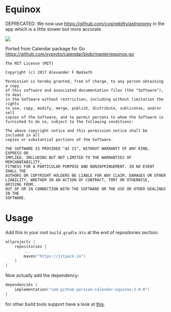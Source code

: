 # Equinox

DEPRECATED: We now use https://github.com/cosinekitty/astronomy in the app which is a little slower but more accurate.

[![](https://jitpack.io/v/persian-calendar/calendar.svg)](https://jitpack.io/#persian-calendar/equinox)

Ported from Calendar package for Go https://github.com/xyproto/calendar/blob/master/equinox.go

```
The MIT License (MIT)

Copyright (c) 2017 Alexander F Rødseth

Permission is hereby granted, free of charge, to any person obtaining a copy
of this software and associated documentation files (the "Software"), to deal
in the Software without restriction, including without limitation the rights
to use, copy, modify, merge, publish, distribute, sublicense, and/or sell
copies of the Software, and to permit persons to whom the Software is
furnished to do so, subject to the following conditions:

The above copyright notice and this permission notice shall be included in all
copies or substantial portions of the Software.

THE SOFTWARE IS PROVIDED "AS IS", WITHOUT WARRANTY OF ANY KIND, EXPRESS OR
IMPLIED, INCLUDING BUT NOT LIMITED TO THE WARRANTIES OF MERCHANTABILITY,
FITNESS FOR A PARTICULAR PURPOSE AND NONINFRINGEMENT. IN NO EVENT SHALL THE
AUTHORS OR COPYRIGHT HOLDERS BE LIABLE FOR ANY CLAIM, DAMAGES OR OTHER
LIABILITY, WHETHER IN AN ACTION OF CONTRACT, TORT OR OTHERWISE, ARISING FROM,
OUT OF OR IN CONNECTION WITH THE SOFTWARE OR THE USE OR OTHER DEALINGS IN THE
SOFTWARE.
```

# Usage

Add this in your root `build.gradle.kts` at the end of repositories section:
```kotlin
allprojects {
    repositories {
        ...
        maven("https://jitpack.io")
    }
}
```

Now actually add the dependency:
```kotlin
dependencies {
    implementation("com.github.persian-calendar:equinox:2.0.0")
}
```
 
for other build tools support have a look at [this](https://jitpack.io/#persian-calendar/equinox).

